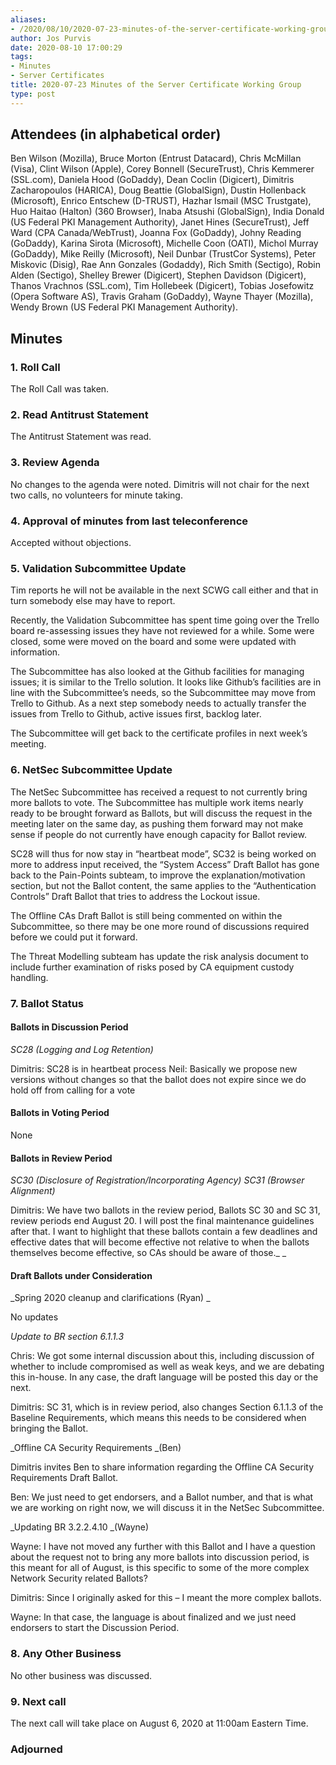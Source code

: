 ```yaml
---
aliases:
- /2020/08/10/2020-07-23-minutes-of-the-server-certificate-working-group/
author: Jos Purvis
date: 2020-08-10 17:00:29
tags:
- Minutes
- Server Certificates
title: 2020-07-23 Minutes of the Server Certificate Working Group
type: post
---
```


## Attendees (in alphabetical order)

Ben Wilson (Mozilla), Bruce Morton (Entrust Datacard), Chris McMillan (Visa), Clint Wilson (Apple), Corey Bonnell (SecureTrust), Chris Kemmerer (SSL.com), Daniela Hood (GoDaddy), Dean Coclin (Digicert), Dimitris Zacharopoulos (HARICA), Doug Beattie (GlobalSign), Dustin Hollenback (Microsoft), Enrico Entschew (D-TRUST), Hazhar Ismail (MSC Trustgate), Huo Haitao (Halton) (360 Browser), Inaba Atsushi (GlobalSign), India Donald (US Federal PKI Management Authority), Janet Hines (SecureTrust), Jeff Ward (CPA Canada/WebTrust), Joanna Fox (GoDaddy), Johny Reading (GoDaddy), Karina Sirota (Microsoft), Michelle Coon (OATI), Michol Murray (GoDaddy), Mike Reilly (Microsoft), Neil Dunbar (TrustCor Systems), Peter Miskovic (Disig), Rae Ann Gonzales (Godaddy), Rich Smith (Sectigo), Robin Alden (Sectigo), Shelley Brewer (Digicert), Stephen Davidson (Digicert), Thanos Vrachnos (SSL.com), Tim Hollebeek (Digicert), Tobias Josefowitz (Opera Software AS), Travis Graham (GoDaddy), Wayne Thayer (Mozilla), Wendy Brown (US Federal PKI Management Authority).

## Minutes

### 1. Roll Call

The Roll Call was taken.

### 2. Read Antitrust Statement

The Antitrust Statement was read.

### 3. Review Agenda

No changes to the agenda were noted. Dimitris will not chair for the next two calls, no volunteers for minute taking.

### 4. Approval of minutes from last teleconference

Accepted without objections.

### 5. Validation Subcommittee Update

Tim reports he will not be available in the next SCWG call either and that in turn somebody else may have to report.

Recently, the Validation Subcommittee has spent time going over the Trello board re-assessing issues they have not reviewed for a while. Some were closed, some were moved on the board and some were updated with information.

The Subcommittee has also looked at the Github facilities for managing issues; it is similar to the Trello solution. It looks like Github’s facilities are in line with the Subcommittee’s needs, so the Subcommittee may move from Trello to Github. As a next step somebody needs to actually transfer the issues from Trello to Github, active issues first, backlog later.

The Subcommittee will get back to the certificate profiles in next week’s meeting.

### 6. NetSec Subcommittee Update

The NetSec Subcommittee has received a request to not currently bring more ballots to vote. The Subcommittee has multiple work items nearly ready to be brought forward as Ballots, but will discuss the request in the meeting later on the same day, as pushing them forward may not make sense if people do not currently have enough capacity for Ballot review.

SC28 will thus for now stay in “heartbeat mode”, SC32 is being worked on more to address input received, the “System Access” Draft Ballot has gone back to the Pain-Points subteam, to improve the explanation/motivation section, but not the Ballot content, the same applies to the “Authentication Controls” Draft Ballot that tries to address the Lockout issue.

The Offline CAs Draft Ballot is still being commented on within the Subcommittee, so there may be one more round of discussions required before we could put it forward.

The Threat Modelling subteam has update the risk analysis document to include further examination of risks posed by CA equipment custody handling.

### 7. Ballot Status

#### Ballots in Discussion Period

_SC28 (Logging and Log Retention)_

Dimitris: SC28 is in heartbeat process
Neil: Basically we propose new versions without changes so that the ballot does not expire since we do hold off from calling for a vote

#### Ballots in Voting Period

None

#### Ballots in Review Period

_SC30 (Disclosure of Registration/Incorporating Agency)_
_SC31 (Browser Alignment)_

Dimitris: We have two ballots in the review period, Ballots SC 30 and SC 31, review periods end August 20. I will post the final maintenance guidelines after that. I want to highlight that these ballots contain a few deadlines and effective dates that will become effective not relative to when the ballots themselves become effective, so CAs should be aware of those.\_
\_

#### Draft Ballots under Consideration

\_Spring 2020 cleanup and clarifications (Ryan) \_

No updates

_Update to BR section 6.1.1.3_

Chris: We got some internal discussion about this, including discussion of whether to include compromised as well as weak keys, and we are debating this in-house. In any case, the draft language will be posted this day or the next.

Dimitris: SC 31, which is in review period, also changes Section 6.1.1.3 of the Baseline Requirements, which means this needs to be considered when bringing the Ballot.

\_Offline CA Security Requirements \_(Ben)

Dimitris invites Ben to share information regarding the Offline CA Security Requirements Draft Ballot.

Ben: We just need to get endorsers, and a Ballot number, and that is what we are working on right now, we will discuss it in the NetSec Subcommittee.

\_Updating BR 3.2.2.4.10 \_(Wayne)

Wayne: I have not moved any further with this Ballot and I have a question about the request not to bring any more ballots into discussion period, is this meant for all of August, is this specific to some of the more complex Network Security related Ballots?

Dimitris: Since I originally asked for this – I meant the more complex ballots.

Wayne: In that case, the language is about finalized and we just need endorsers to start the Discussion Period.

### 8. Any Other Business

No other business was discussed.

### 9. Next call

The next call will take place on August 6, 2020 at 11:00am Eastern Time.

### Adjourned